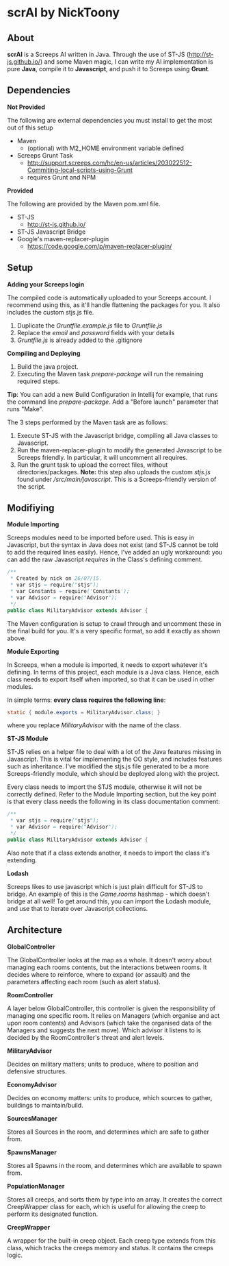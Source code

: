 scrAI by NickToony
===================

About
-------------
**scrAI** is a Screeps AI written in Java. Through the use of ST-JS (http://st-js.github.io/) and some Maven magic, I can write my AI implementation is pure **Java**, compile it to **Javascript**, and push it to Screeps using **Grunt**.


Dependencies
----------

**Not Provided**

The following are external dependencies you must install to get the most out of this setup

 - Maven
	 - (optional) with M2_HOME environment variable defined
 - Screeps Grunt Task
	 - http://support.screeps.com/hc/en-us/articles/203022512-Commiting-local-scripts-using-Grunt
	 - requires Grunt and NPM

**Provided**

The following are provided by the Maven pom.xml file.

 - ST-JS
	 - http://st-js.github.io/
 - ST-JS Javascript Bridge
 - Google's maven-replacer-plugin
	 - https://code.google.com/p/maven-replacer-plugin/


Setup
-------------------

**Adding your Screeps login**

The compiled code is automatically uploaded to your Screeps account. I recommend using this, as it'll handle flattening the packages for you. It also includes the custom stjs.js file.

1. Duplicate the *Gruntfile.example.js* file to *Gruntfile.js*
2. Replace the *email* and *password* fields with your details
3. *Gruntfile.js* is already added to the .gitignore

**Compiling and Deploying**

1. Build the java project.
2. Executing the Maven task *prepare-package* will run the remaining required steps.

**Tip**: You can add a new Build Configuration in Intellij for example, that runs the command line *prepare-package*. Add a "Before launch" parameter that runs "Make".

The 3 steps performed by the Maven task are as follows:

1. Execute ST-JS with the Javascript bridge, compiling all Java classes to Javascript.
2. Run the maven-replacer-plugin to modify the generated Javascript to be Screeps friendly. In particular, it will uncomment all requires.
3. Run the grunt task to upload the correct files, without directories/packages. **Note:** this step also uploads the custom *stjs.js* found under */src/main/javascript*. This is a Screeps-friendly version of the script.

Modifiying
-------
**Module Importing**

Screeps modules need to be imported before used. This is easy in Javascript, but the syntax in Java does not exist (and ST-JS cannot be told to add the required lines easily). Hence, I've added an ugly workaround: you can add the raw Javascript *requires* in the Class's defining comment.

```java
/**
 * Created by nick on 26/07/15.
 * var stjs = require("stjs");
 * var Constants = require('Constants');
 * var Advisor = require("Advisor");
 */
public class MilitaryAdvisor extends Advisor {
```
The Maven configuration is setup to crawl through and uncomment these in the final build for you. It's a very specific format, so add it exactly as shown above.

**Module Exporting**

In Screeps, when a module is imported, it needs to export whatever it's defining. In terms of this project, each module is a Java class. Hence, each class needs to export itself when imported, so that it can be used in other modules.

In simple terms: **every class requires the following line**:
```java
static { module.exports = MilitaryAdvisor.class; }
```
where you replace *MilitaryAdvisor* with the name of the class.

**ST-JS Module**

ST-JS relies on a helper file to deal with a lot of the Java features missing in Javascript. This is vital for implementing the OO style, and includes features such as inheritance. I've modified the stjs.js file generated to be a more Screeps-friendly module, which should be deployed along with the project.

Every class needs to import the STJS module, otherwise it will not be correctly defined. Refer to the Module Importing section, but the key point is that every class needs the following in its class documentation comment:

```java
/**
 * var stjs = require("stjs");
 * var Advisor = require("Advisor");
 */
public class MilitaryAdvisor extends Advisor {
```

Also note that if a class extends another, it needs to import the class it's extending.

**Lodash**

Screeps likes to use javascript which is just plain difficult for ST-JS to bridge. An example of this is the *Game.rooms* hashmap - which doesn't bridge at all well! To get around this, you can import the Lodash module, and use that to iterate over Javascript collections.

Architecture
-------

**GlobalController**

The GlobalController looks at the map as a whole. It doesn't worry about managing each rooms contents, but the interactions between rooms. It decides where to reinforce, where to expand (or assault) and the parameters affecting each room (such as alert status).

**RoomController**

A layer below GlobalController, this controller is given the responsibility of managing one specific room. It relies on Managers (which organise and act upon room contents) and Advisors (which take the organised data of the Managers and suggests the next move). Which advisor it listens to is decided by the RoomController's threat and alert levels.

**MilitaryAdvisor**

Decides on military matters; units to produce, where to position and defensive structures.

**EconomyAdvisor**

Decides on economy matters: units to produce, which sources to gather, buildings to maintain/build.

**SourcesManager**

Stores all Sources in the room, and determines which are safe to gather from.

**SpawnsManager**

Stores all Spawns in the room, and determines which are available to spawn from.

**PopulationManager**

Stores all creeps, and sorts them by type into an array. It creates the correct CreepWrapper class for each, which is useful for allowing the creep to perform its designated function.

**CreepWrapper**

A wrapper for the built-in creep object. Each creep type extends from this class, which tracks the creeps memory and status. It contains the creeps logic.

